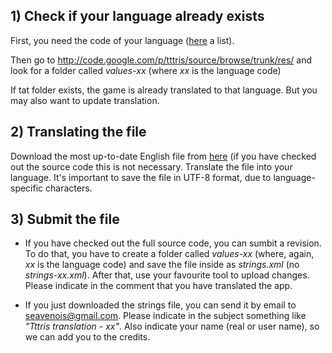 ## 1) Check if your language already exists ##

First, you need the code of your language ([here](http://en.wikipedia.org/wiki/List_of_ISO_639-1_codes) a list).

Then go to http://code.google.com/p/tttris/source/browse/trunk/res/ and look for a folder called _values-xx_ (where _xx_ is the language code)

If tat folder exists, the game is already translated to that language. But you may also want to update translation.


## 2) Translating the file ##

Download the most up-to-date English file from [here](https://code.google.com/p/tttris/source/browse/trunk/res/values/strings.xml) (if you have checked out the source code this is not necessary.
Translate the file into your language. It's important to save the file in UTF-8 format, due to language-specific characters.

## 3) Submit the file ##

  * If you have checked out the full source code, you can sumbit a revision. To do that, you  have to create a folder called _values-xx_ (where, again, _xx_ is the language code) and save the file inside as _strings.xml_ (no _strings-xx.xml_). After that, use your favourite tool to upload changes. Please indicate in the comment that you have translated the app.

  * If you just downloaded the strings file, you can send it by email to seavenois@gmail.com. Please indicate in the subject something like _"Tttris translation - xx"_. Also indicate your name (real or user name), so we can add you to the credits.